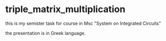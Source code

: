# triple_matrix_multiplication
this is my semister task for course in Msc "System on Integrated Circuits"


the presentation is in Greek language.

